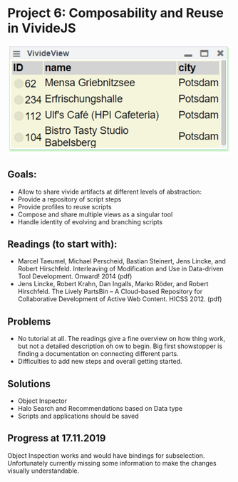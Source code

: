 # Project 6: Composability and Reuse in VivideJS

![](screenshot.png)

## Goals:

- Allow to share vivide artifacts at different levels of abstraction:
- Provide a repository of script steps
- Provide profiles to reuse scripts
- Compose and share multiple views as a singular tool
- Handle identity of evolving and branching scripts

## Readings (to start with):

- Marcel Taeumel, Michael Perscheid, Bastian Steinert, Jens Lincke, and Robert Hirschfeld. Interleaving of Modification and Use in Data-driven Tool Development. Onward! 2014 (pdf)
- Jens Lincke, Robert Krahn, Dan Ingalls, Marko Röder, and Robert Hirschfeld. The Lively PartsBin – A Cloud-based Repository for Collaborative Development of Active Web Content. HICSS 2012. (pdf)


## Problems
 - No tutorial at all. The readings give a fine overview on how thing work, but not a detailed description oh ow to begin. Big first showstopper is finding a documentation on connecting different parts.
 - Difficulties to add new steps and overall getting started.
 

## Solutions
- Object Inspector
- Halo Search and Recommendations based on Data type
- Scripts and applications should be saved

## Progress at 17.11.2019
Object Inspection works and would have bindings for subselection. Unfortunately currently missing some information to make the changes visually understandable.